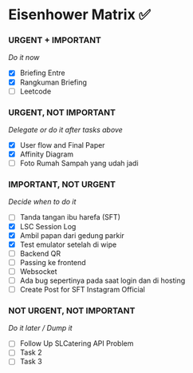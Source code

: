 
# Eisenhower Matrix ✅

### URGENT + IMPORTANT
*Do it now*
- [x] Briefing Entre
- [x] Rangkuman Briefing 
- [ ] Leetcode
### URGENT, NOT IMPORTANT
*Delegate or do it after tasks above*
- [x] User flow and Final Paper
- [x] Affinity Diagram
- [ ] Foto Rumah Sampah yang udah jadi
### IMPORTANT, NOT URGENT
*Decide when to do it*
- [ ] Tanda tangan ibu harefa (SFT)
- [x] LSC Session Log 
- [x] Ambil papan dari gedung parkir
- [x] Test emulator setelah di wipe
- [ ] Backend QR
- [ ] Passing ke frontend
- [ ] Websocket
- [ ] Ada bug sepertinya pada saat login dan di hosting
- [ ] Create Post for SFT Instagram Official
### NOT URGENT, NOT IMPORTANT
*Do it later / Dump it*
- [ ] Follow Up SLCatering API Problem
- [ ] Task 2
- [ ] Task 3
